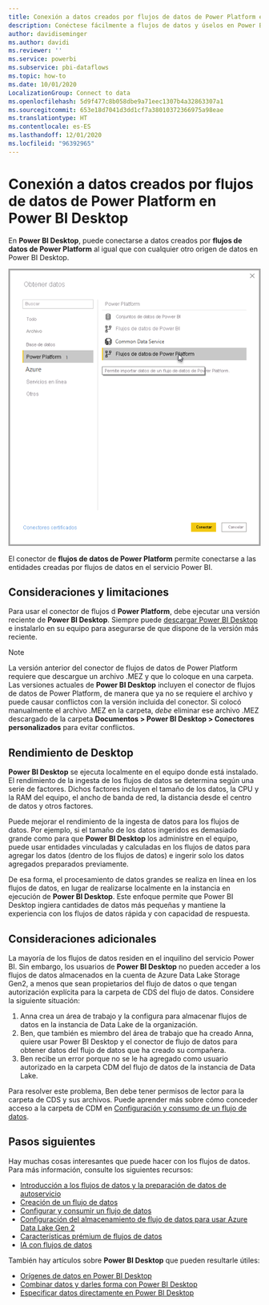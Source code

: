 ```yaml
---
title: Conexión a datos creados por flujos de datos de Power Platform en Power BI Desktop
description: Conéctese fácilmente a flujos de datos y úselos en Power BI Desktop
author: davidiseminger
ms.author: davidi
ms.reviewer: ''
ms.service: powerbi
ms.subservice: pbi-dataflows
ms.topic: how-to
ms.date: 10/01/2020
LocalizationGroup: Connect to data
ms.openlocfilehash: 5d9f477c8b058dbe9a71eec1307b4a32863307a1
ms.sourcegitcommit: 653e18d7041d3dd1cf7a38010372366975a98eae
ms.translationtype: HT
ms.contentlocale: es-ES
ms.lasthandoff: 12/01/2020
ms.locfileid: "96392965"
---
```

# <a name="connect-to-data-created-by-power-platform-dataflows-in-power-bi-desktop"></a>Conexión a datos creados por flujos de datos de Power Platform en Power BI Desktop
En **Power BI Desktop**, puede conectarse a datos creados por **flujos de datos de Power Platform** al igual que con cualquier otro origen de datos en Power BI Desktop.

![Conectarse a datos](media/desktop-connect-dataflows/connect-dataflows_01.png)

El conector de **flujos de datos de Power Platform** permite conectarse a las entidades creadas por flujos de datos en el servicio Power BI. 

## <a name="considerations-and-limitations"></a>Consideraciones y limitaciones

Para usar el conector de flujos d **Power Platform**, debe ejecutar una versión reciente de **Power BI Desktop**. Siempre puede [descargar Power BI Desktop](../fundamentals/desktop-get-the-desktop.md) e instalarlo en su equipo para asegurarse de que dispone de la versión más reciente.  

> [!NOTE]
> La versión anterior del conector de flujos de datos de Power Platform requiere que descargue un archivo .MEZ y que lo coloque en una carpeta. Las versiones actuales de **Power BI Desktop** incluyen el conector de flujos de datos de Power Platform, de manera que ya no se requiere el archivo y puede causar conflictos con la versión incluida del conector. Si colocó manualmente el archivo .MEZ en la carpeta, *debe* eliminar ese archivo .MEZ descargado de la carpeta **Documentos > Power BI Desktop > Conectores personalizados** para evitar conflictos. 

## <a name="desktop-performance"></a>Rendimiento de Desktop
**Power BI Desktop** se ejecuta localmente en el equipo donde está instalado. El rendimiento de la ingesta de los flujos de datos se determina según una serie de factores. Dichos factores incluyen el tamaño de los datos, la CPU y la RAM del equipo, el ancho de banda de red, la distancia desde el centro de datos y otros factores.

Puede mejorar el rendimiento de la ingesta de datos para los flujos de datos. Por ejemplo, si el tamaño de los datos ingeridos es demasiado grande como para que **Power BI Desktop** los administre en el equipo, puede usar entidades vinculadas y calculadas en los flujos de datos para agregar los datos (dentro de los flujos de datos) e ingerir solo los datos agregados preparados previamente. 

De esa forma, el procesamiento de datos grandes se realiza en línea en los flujos de datos, en lugar de realizarse localmente en la instancia en ejecución de **Power BI Desktop**. Este enfoque permite que Power BI Desktop ingiera cantidades de datos más pequeñas y mantiene la experiencia con los flujos de datos rápida y con capacidad de respuesta.

## <a name="additional-considerations"></a>Consideraciones adicionales

La mayoría de los flujos de datos residen en el inquilino del servicio Power BI. Sin embargo, los usuarios de **Power BI Desktop** no pueden acceder a los flujos de datos almacenados en la cuenta de Azure Data Lake Storage Gen2, a menos que sean propietarios del flujo de datos o que tengan autorización explícita para la carpeta de CDS del flujo de datos. Considere la siguiente situación:

1.  Anna crea un área de trabajo y la configura para almacenar flujos de datos en la instancia de Data Lake de la organización.
2.  Ben, que también es miembro del área de trabajo que ha creado Anna, quiere usar Power BI Desktop y el conector de flujo de datos para obtener datos del flujo de datos que ha creado su compañera.
3.  Ben recibe un error porque no se le ha agregado como usuario autorizado en la carpeta CDM del flujo de datos de la instancia de Data Lake.

Para resolver este problema, Ben debe tener permisos de lector para la carpeta de CDS y sus archivos. Puede aprender más sobre cómo conceder acceso a la carpeta de CDM en [Configuración y consumo de un flujo de datos](dataflows/dataflows-configure-consume.md).




## <a name="next-steps"></a>Pasos siguientes
Hay muchas cosas interesantes que puede hacer con los flujos de datos. Para más información, consulte los siguientes recursos:

* [Introducción a los flujos de datos y la preparación de datos de autoservicio](dataflows/dataflows-introduction-self-service.md)
* [Creación de un flujo de datos](dataflows/dataflows-create.md)
* [Configurar y consumir un flujo de datos](dataflows/dataflows-configure-consume.md)
* [Configuración del almacenamiento de flujo de datos para usar Azure Data Lake Gen 2](dataflows/dataflows-azure-data-lake-storage-integration.md)
* [Características prémium de flujos de datos](dataflows/dataflows-premium-features.md)
* [IA con flujos de datos](dataflows/dataflows-machine-learning-integration.md)


También hay artículos sobre **Power BI Desktop** que pueden resultarle útiles:

* [Orígenes de datos en Power BI Desktop](../connect-data/desktop-data-sources.md)
* [Combinar datos y darles forma con Power BI Desktop](../connect-data/desktop-shape-and-combine-data.md)
* [Especificar datos directamente en Power BI Desktop](../connect-data/desktop-enter-data-directly-into-desktop.md)